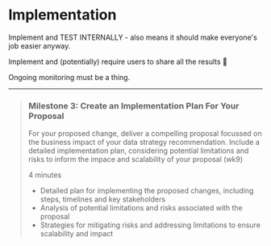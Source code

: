 # Implementation

Implement and TEST INTERNALLY - also means it should make everyone's job easier anyway.

Implement and (potentially) require users to share all the results :shrug: 

Ongoing monitoring must be a thing.

---
> ### Milestone 3: Create an Implementation Plan For Your Proposal
> For your proposed change, deliver a compelling proposal focussed on the business impact of your data strategy recommendation. 
> Include a detailed implementation plan, considering potential limitations and risks to inform the impace and scalability of your proposal (wk9)
>
> 4 minutes
> * Detailed plan for implementing the proposed changes, including steps, timelines and key stakeholders
> * Analysis of potential limitations and risks associated with the proposal
> * Strategies for mitigating risks and addressing limitations to ensure scalability and impact
